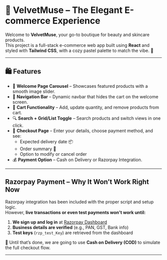 # 💅 VelvetMuse – The Elegant E-commerce Experience

Welcome to **VelvetMuse**, your go-to boutique for beauty and skincare products.  
This project is a full-stack e-commerce web app built using **React** and styled with **Tailwind CSS**, with a cozy pastel palette to match the vibe. 💖

---

## 🛍️ Features

- 🎀 **Welcome Page Carousel** – Showcases featured products with a smooth image slider.
- 🧭 **Navigation Bar** – Dynamic navbar that hides the cart on the welcome screen.
- 🛒 **Cart Functionality** – Add, update quantity, and remove products from cart.
- 🔍 **Search + Grid/List Toggle** – Search products and switch views in one click.
- 💸 **Checkout Page** – Enter your details, choose payment method, and see:
  - Expected delivery date 📦  
  - Order summary 🧾  
  - Option to modify or cancel order
- 💰 **Payment Option** – Cash on Delivery or Razorpay Integration.

---

## Razorpay Payment – Why It Won’t Work Right Now

Razorpay integration has been included with the proper script and setup logic.  
However, **live transactions or even test payments won't work until:**

1. **We sign up and log in** at [Razorpay Dashboard](https://dashboard.razorpay.com/signup)
2. **Business details are verified** (e.g., PAN, GST, Bank info)
3. **Test keys** (`rzp_test_Key`) are retrieved from the dashboard

🔐 Until that’s done, we are going to use **Cash on Delivery (COD)** to simulate the full checkout flow.

---

